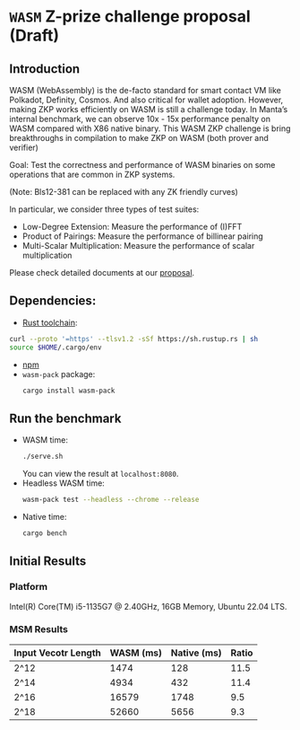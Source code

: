 # `WASM` Z-prize challenge proposal (Draft)

## Introduction

WASM (WebAssembly) is the de-facto standard for smart contact VM like Polkadot, Definity, Cosmos. And also critical for wallet adoption. However, making ZKP works efficiently on WASM is still a challenge today. In Manta’s internal benchmark, we can observe 10x - 15x performance penalty on WASM compared with X86 native binary. This WASM ZKP challenge is bring breakthroughs in compilation to make ZKP on WASM (both prover and verifier)

Goal: Test the correctness and performance of WASM binaries on some operations that are common in ZKP systems.

(Note: Bls12-381 can be replaced with any ZK friendly curves)

In particular, we consider three types of test suites:
* Low-Degree Extension: Measure the performance of (I)FFT
* Product of Pairings: Measure the performance of billinear pairing
* Multi-Scalar Multiplication: Measure the performance of scalar multiplication

Please check detailed documents at our [proposal](https://hackmd.io/@tsunrise/rJ5yqr4Z5/edit).

## Dependencies:

* [Rust toolchain](https://www.rust-lang.org/tools/install):
```bash
curl --proto '=https' --tlsv1.2 -sSf https://sh.rustup.rs | sh
source $HOME/.cargo/env
```
* [npm](https://www.npmjs.com/get-npm)
* `wasm-pack` package:
    ```bash
    cargo install wasm-pack
    ```

## Run the benchmark

* WASM time:
    ```bash
    ./serve.sh
    ```
    You can view the result at `localhost:8080`.
* Headless WASM time:
    ```bash
    wasm-pack test --headless --chrome --release
    ```
* Native time:
    ```bash
    cargo bench
    ```

## Initial Results

### Platform

Intel(R) Core(TM) i5-1135G7 @ 2.40GHz, 16GB Memory, Ubuntu 22.04 LTS.

### MSM Results

|Input Vecotr Length | WASM (ms) | Native (ms) | Ratio |
| --- | --- | --- | --- |
| 2^12 | 1474 | 128 | 11.5 |
| 2^14 | 4934 | 432 | 11.4 |
| 2^16 | 16579 | 1748 | 9.5 |
| 2^18 | 52660 | 5656 | 9.3 |
